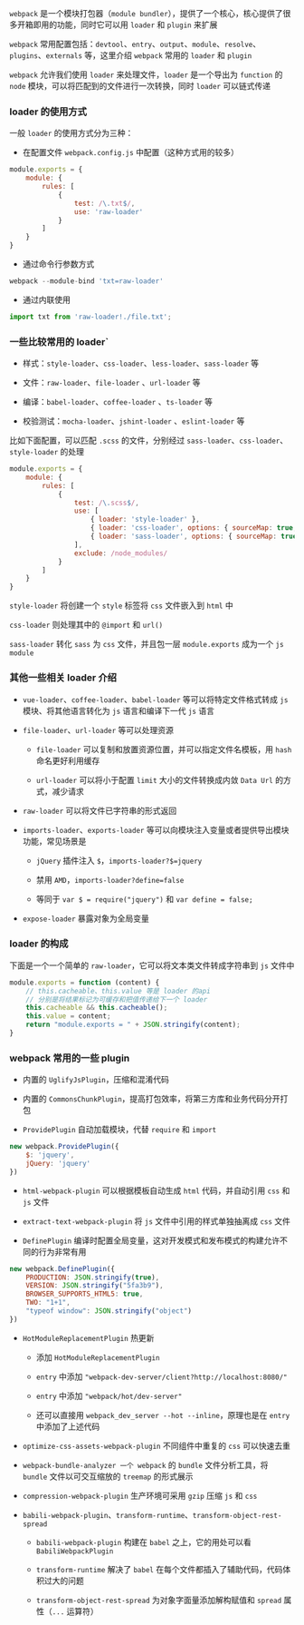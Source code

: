 `webpack` 是一个模块打包器（`module bundler`），提供了一个核心，核心提供了很多开箱即用的功能，同时它可以用 `loader` 和 `plugin` 来扩展

`webpack` 常用配置包括：`devtool`、`entry`、`output`、`module`、`resolve`、`plugins`、`externals` 等，这里介绍 `webpack` 常用的 `loader` 和 `plugin`

`webpack` 允许我们使用 `loader` 来处理文件，`loader` 是一个导出为 `function` 的 `node` 模块，可以将匹配到的文件进行一次转换，同时 `loader` 可以链式传递

### loader 的使用方式

一般 `loader` 的使用方式分为三种：

* 在配置文件 `webpack.config.js` 中配置（这种方式用的较多）

```js
module.exports = {
    module: {
        rules: [
            {
                test: /\.txt$/,
                use: 'raw-loader'
            }
        ]
    }
}
```

* 通过命令行参数方式

```js
webpack --module-bind 'txt=raw-loader'
```

* 通过内联使用

```js
import txt from 'raw-loader!./file.txt';
```


### 一些比较常用的 loader`

* 样式：`style-loader`、`css-loader`、`less-loader`、`sass-loader` 等

* 文件：`raw-loader`、`file-loader` 、`url-loader` 等

* 编译：`babel-loader`、`coffee-loader` 、`ts-loader` 等

* 校验测试：`mocha-loader`、`jshint-loader` 、`eslint-loader` 等

比如下面配置，可以匹配 `.scss` 的文件，分别经过 `sass-loader`、`css-loader`、`style-loader` 的处理

```js
module.exports = {
    module: {
        rules: [
            {
                test: /\.scss$/,
                use: [
                    { loader: 'style-loader' },
                    { loader: 'css-loader', options: { sourceMap: true, modules: true } },
                    { loader: 'sass-loader', options: { sourceMap: true } }
                ],
                exclude: /node_modules/
            }
        ]
    }
}
```

`style-loader` 将创建一个 `style` 标签将 `css` 文件嵌入到 `html` 中

`css-loader` 则处理其中的 `@import` 和 `url()`

`sass-loader` 转化 `sass` 为 `css` 文件，并且包一层 `module.exports` 成为一个 `js module`


### 其他一些相关 loader 介绍

* `vue-loader`、`coffee-loader`、`babel-loader` 等可以将特定文件格式转成 `js` 模块、将其他语言转化为 `js` 语言和编译下一代 `js` 语言

* `file-loader`、`url-loader` 等可以处理资源

  * `file-loader` 可以复制和放置资源位置，并可以指定文件名模板，用 `hash` 命名更好利用缓存

  * `url-loader` 可以将小于配置 `limit` 大小的文件转换成内敛 `Data Url` 的方式，减少请求

* `raw-loader` 可以将文件已字符串的形式返回

* `imports-loader`、`exports-loader` 等可以向模块注入变量或者提供导出模块功能，常见场景是

  * `jQuery` 插件注入 `$`，`imports-loader?$=jquery`

  * 禁用 `AMD`，`imports-loader?define=false`

  * 等同于 `var $ = require("jquery")` 和 `var define = false;`

* `expose-loader` 暴露对象为全局变量



### loader 的构成

下面是一个一个简单的 `raw-loader`，它可以将文本类文件转成字符串到 `js` 文件中

```js
module.exports = function (content) {
    // this.cacheable、this.value 等是 loader 的api
    // 分别是将结果标记为可缓存和把值传递给下一个 loader
    this.cacheable && this.cacheable();
    this.value = content;
    return "module.exports = " + JSON.stringify(content);
}
```



### webpack 常用的一些 plugin

* 内置的 `UglifyJsPlugin`，压缩和混淆代码

* 内置的 `CommonsChunkPlugin`，提高打包效率，将第三方库和业务代码分开打包

* `ProvidePlugin` 自动加载模块，代替 `require` 和 `import`

```js
new webpack.ProvidePlugin({
    $: 'jquery',
    jQuery: 'jquery'
})
```

* `html-webpack-plugin` 可以根据模板自动生成 `html` 代码，并自动引用 `css` 和 `js` 文件

* `extract-text-webpack-plugin` 将 `js` 文件中引用的样式单独抽离成 `css` 文件

* `DefinePlugin` 编译时配置全局变量，这对开发模式和发布模式的构建允许不同的行为非常有用

```js
new webpack.DefinePlugin({
    PRODUCTION: JSON.stringify(true),
    VERSION: JSON.stringify("5fa3b9"),
    BROWSER_SUPPORTS_HTML5: true,
    TWO: "1+1",
    "typeof window": JSON.stringify("object")
})
```

* `HotModuleReplacementPlugin` 热更新

  * 添加 `HotModuleReplacementPlugin`

  * `entry` 中添加 `"webpack-dev-server/client?http://localhost:8080/"`

  * `entry` 中添加 `"webpack/hot/dev-server"`

  * 还可以直接用 `webpack_dev_server --hot --inline`，原理也是在 `entry` 中添加了上述代码

* `optimize-css-assets-webpack-plugin` 不同组件中重复的 `css` 可以快速去重

* `webpack-bundle-analyzer 一个 webpack` 的 `bundle` 文件分析工具，将 `bundle` 文件以可交互缩放的 `treemap` 的形式展示

* `compression-webpack-plugin` 生产环境可采用 `gzip` 压缩 `js` 和 `css`

* `babili-webpack-plugin`、`transform-runtime`、`transform-object-rest-spread`

  * `babili-webpack-plugin` 构建在 `babel` 之上，它的用处可以看 `BabiliWebpackPlugin`

  * `transform-runtime` 解决了 `babel` 在每个文件都插入了辅助代码，代码体积过大的问题

  * `transform-object-rest-spread` 为对象字面量添加解构赋值和 `spread` 属性（`...` 运算符）
